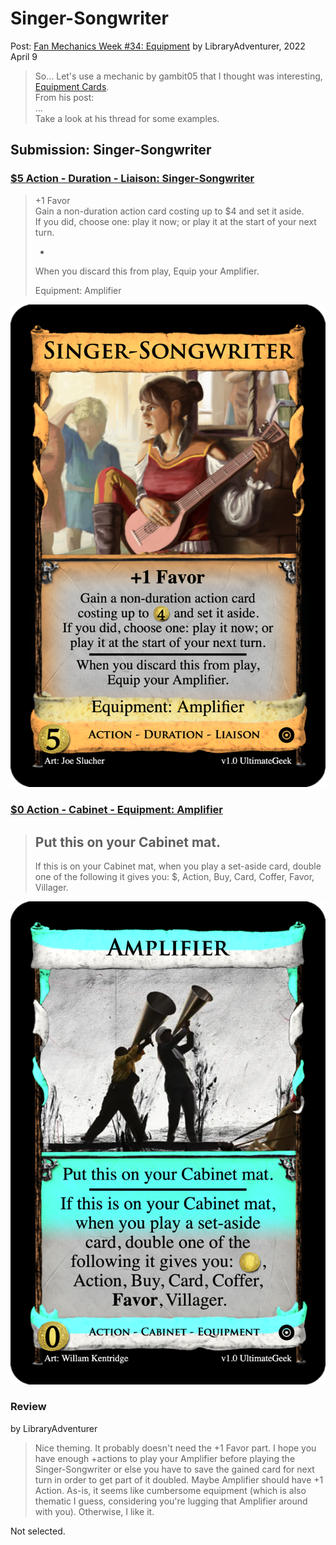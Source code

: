 # Singer-Songwriter
Post: [Fan Mechanics Week #34: Equipment](http://forum.dominionstrategy.com/index.php?topic=21176.0)
by LibraryAdventurer, 2022 April 9

> So... Let's use a mechanic by gambit05 that I thought was interesting, [Equipment Cards](http://forum.dominionstrategy.com/index.php?topic=20732.0). <br>
> From his post: <br>
> ... <br>
> Take a look at his thread for some examples.

## Submission: Singer-Songwriter

### [$5 Action - Duration - Liaison: Singer-Songwriter](https://shardofhonor.github.io/dominion-card-generator/?title=Singer-Songwriter&description=%2B1%20Favor%0AGain%20a%20non-duration%20action%20card%20costing%20up%20to%20%244%20and%20set%20it%20aside.%0AIf%20you%20did%2C%20choose%20one%3A%20play%20it%20now%3B%20or%20play%20it%20at%20the%20start%20of%20your%20next%20turn.%0A-%0AWhen%20you%20discard%20this%20from%20play%2C%20Equip%20your%20Amplifier.&type=Action%20-%20Duration%20-%20Liaison&credit=Art%3A%20Joe%20Slucher&creator=v1.0%20UltimateGeek&price=%245&preview=&type2=Equipment%3A%20Amplifier&color2split=1&boldkeys=&picture-x=-0.32&picture-y=0.67&picture-zoom=1.2&picture=https%3A%2F%2Fimages-wixmp-ed30a86b8c4ca887773594c2.wixmp.com%2Ff%2F8aa49384-0665-4b6e-8894-22d0487e4f82%2Fd72aayg-18045298-52ac-4873-9870-351de637a340.jpg%3Ftoken%3DeyJ0eXAiOiJKV1QiLCJhbGciOiJIUzI1NiJ9.eyJzdWIiOiJ1cm46YXBwOjdlMGQxODg5ODIyNjQzNzNhNWYwZDQxNWVhMGQyNmUwIiwiaXNzIjoidXJuOmFwcDo3ZTBkMTg4OTgyMjY0MzczYTVmMGQ0MTVlYTBkMjZlMCIsIm9iaiI6W1t7InBhdGgiOiJcL2ZcLzhhYTQ5Mzg0LTA2NjUtNGI2ZS04ODk0LTIyZDA0ODdlNGY4MlwvZDcyYWF5Zy0xODA0NTI5OC01MmFjLTQ4NzMtOTg3MC0zNTFkZTYzN2EzNDAuanBnIn1dXSwiYXVkIjpbInVybjpzZXJ2aWNlOmZpbGUuZG93bmxvYWQiXX0.a9ja4Q91r0YqbV6g7ZKEQWYjyLOYiNT9lC4f94WF3X0&expansion=https%3A%2F%2Fcdn4.iconfinder.com%2Fdata%2Ficons%2Fionicons%2F512%2Ficon-disc-512.png&custom-icon=&color0=4&color1=0&size=0)

> +1 Favor <br>
> Gain a non-duration action card costing up to $4 and set it aside. <br>
> If you did, choose one: play it now; or play it at the start of your next turn. <br>
> - <br>
> When you discard this from play, Equip your Amplifier.
>
> Equipment: Amplifier

![](action-singer-songwriter.png)

### [$0 Action - Cabinet - Equipment: Amplifier](https://shardofhonor.github.io/dominion-card-generator/?title=Amplifier&description=Put%20this%20on%20your%20Cabinet%20mat.%0A-%0AIf%20this%20is%20on%20your%20Cabinet%20mat%2C%20when%20you%20play%20a%20set-aside%20card%2C%20double%20one%20of%20the%20following%20it%20gives%20you%3A%20%24%2C%20Action%2C%20Buy%2C%20Card%2C%20Coffer%2C%20Favor%2C%20Villager.&type=Action%20-%20Cabinet%20-%20Equipment&credit=Art%3A%20Willam%20Kentridge&creator=v1.0%20UltimateGeek&price=%240&preview=&type2=&color2split=1&boldkeys=&picture-x=1&picture-y=0.67&picture-zoom=1.2&picture=https%3A%2F%2Fi.guim.co.uk%2Fimg%2Fstatic%2Fsys-images%2FGuardian%2FPix%2Fpictures%2F2015%2F9%2F9%2F1441798027337%2FKentridge-009.jpg%3Fwidth%3D620%26quality%3D85%26auto%3Dformat%26fit%3Dmax%26s%3Deb3d562b2fdcec4c43a432ddc5006d02&expansion=https%3A%2F%2Fcdn4.iconfinder.com%2Fdata%2Ficons%2Fionicons%2F512%2Ficon-disc-512.png&custom-icon=&color0=0&c1.0=0.5&c1.1=1.75&c1.2=1.3&size=0)

> Put this on your Cabinet mat.
> -
> If this is on your Cabinet mat, when you play a set-aside card, double one of the following it gives you: $, Action, Buy, Card, Coffer, Favor, Villager.

![](equipment-amplifier.png)

### Review
by LibraryAdventurer

> Nice theming. It probably doesn't need the +1 Favor part. I hope you have enough +actions to play your Amplifier before playing the Singer-Songwriter or else you have to save the gained card for next turn in order to get part of it doubled. Maybe Amplifier should have +1 Action. As-is, it seems like cumbersome equipment (which is also thematic I guess, considering you're lugging that Amplifier around with you). Otherwise, I like it.

Not selected.
